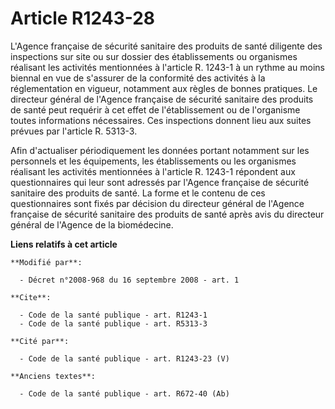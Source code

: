 # Article R1243-28

L'Agence française de sécurité sanitaire des produits de santé diligente des inspections sur site ou sur dossier des
établissements ou organismes réalisant les activités mentionnées à l'article R. 1243-1 à un rythme au moins biennal en vue de
s'assurer de la conformité des activités à la réglementation en vigueur, notamment aux règles de bonnes pratiques. Le
directeur général de l'Agence française de sécurité sanitaire des produits de santé peut requérir à cet effet de
l'établissement ou de l'organisme toutes informations nécessaires. Ces inspections donnent lieu aux suites prévues par
l'article R. 5313-3. 

Afin d'actualiser périodiquement les données portant notamment sur les personnels et les équipements, les établissements ou
les organismes réalisant les activités mentionnées à l'article R. 1243-1 répondent aux questionnaires qui leur sont adressés
par l'Agence française de sécurité sanitaire des produits de santé. La forme et le contenu de ces questionnaires sont fixés
par décision du directeur général de l'Agence française de sécurité sanitaire des produits de santé après avis du directeur
général de l'Agence de la biomédecine.

**Liens relatifs à cet article**

	**Modifié par**:

	  - Décret n°2008-968 du 16 septembre 2008 - art. 1

	**Cite**:

	  - Code de la santé publique - art. R1243-1
	  - Code de la santé publique - art. R5313-3

	**Cité par**:

	  - Code de la santé publique - art. R1243-23 (V)

	**Anciens textes**:

	  - Code de la santé publique - art. R672-40 (Ab)
